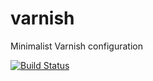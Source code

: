 # varnish
Minimalist Varnish configuration

[![Build Status](https://travis-ci.org/pad92/varnish.svg?branch=master)](https://travis-ci.org/pad92/varnish)
